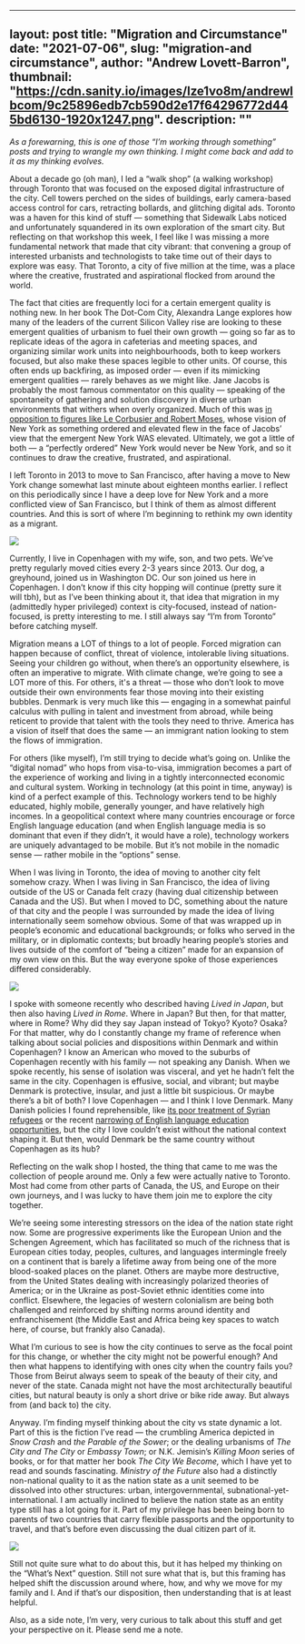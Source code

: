 
---
layout: post
title: "Migration and Circumstance"
date: "2021-07-06",
slug: "migration-and circumstance",
author: "Andrew Lovett-Barron",
thumbnail: "https://cdn.sanity.io/images/lze1vo8m/andrewlbcom/9c25896edb7cb590d2e17f64296772d445bd6130-1920x1247.png".
description: ""
---

_As a forewarning, this is one of those “I’m working through something” posts and trying to wrangle my own thinking. I might come back and add to it as my thinking evolves._

  


About a decade go (oh man), I led a “walk shop” (a walking workshop) through Toronto that was focused on the exposed digital infrastructure of the city. Cell towers perched on the sides of buildings, early camera-based access control for cars, retracting bollards, and glitching digital ads. Toronto was a haven for this kind of stuff — something that Sidewalk Labs noticed and unfortunately squandered in its own exploration of the smart city. But reflecting on that workshop this week, I feel like I was missing a more fundamental network that made that city vibrant: that convening a group of interested urbanists and technologists to take time out of their days to explore was easy. That Toronto, a city of five million at the time, was a place where the creative, frustrated and aspirational flocked from around the world.

  


The fact that cities are frequently loci for a certain emergent quality is nothing new. In her book The Dot-Com City, Alexandra Lange explores how many of the leaders of the current Silicon Valley rise are looking to these emergent qualities of urbanism to fuel their own growth — going so far as to replicate ideas of the agora in cafeterias and meeting spaces, and organizing similar work units into neighbourhoods, both to keep workers focused, but also make these spaces legible to other units. Of course, this often ends up backfiring, as imposed order — even if its mimicking emergent qualities — rarely behaves as we might like. Jane Jacobs is probably the most famous commentator on this quality — speaking of the spontaneity of gathering and solution discovery in diverse urban environments that withers when overly organized. Much of this was [in opposition to figures like Le Corbusier and Robert Moses](https://www.metropolismag.com/cities/jane-jacobs-le-corbusier-new-york-city/), whose vision of New York as something ordered and elevated flew in the face of Jacobs’ view that the emergent New York WAS elevated. Ultimately, we got a little of both — a “perfectly ordered” New York would never be New York, and so it continues to draw the creative, frustrated, and aspirational.

  


I left Toronto in 2013 to move to San Francisco, after having a move to New York change somewhat last minute about eighteen months earlier. I reflect on this periodically since I have a deep love for New York and a more conflicted view of San Francisco, but I think of them as almost different countries. And this is sort of where I’m beginning to rethink my own identity as a migrant.

  


![](https://cdn.sanity.io/images/lze1vo8m/andrewlbcom/47deba4eedcd6604ec99770825b99786723542d4-800x600.png)

Currently, I live in Copenhagen with my wife, son, and two pets. We’ve pretty regularly moved cities every 2-3 years since 2013. Our dog, a greyhound, joined us in Washington DC. Our son joined us here in Copenhagen. I don’t know if this city hopping will continue (pretty sure it will tbh), but as I’ve been thinking about it, that idea that migration in my (admittedly hyper privileged) context is city-focused, instead of nation-focused, is pretty interesting to me. I still always say “I’m from Toronto” before catching myself.

  


Migration means a LOT of things to a lot of people. Forced migration can happen because of conflict, threat of violence, intolerable living situations. Seeing your children go without, when there’s an opportunity elsewhere, is often an imperative to migrate. With climate change, we’re going to see a LOT more of this. For others, it's a threat — those who don’t look to move outside their own environments fear those moving into their existing bubbles. Denmark is very much like this — engaging in a somewhat painful calculus with pulling in talent and investment from abroad, while being reticent to provide that talent with the tools they need to thrive. America has a vision of itself that does the same — an immigrant nation looking to stem the flows of immigration.

  


For others (like myself), I’m still trying to decide what’s going on. Unlike the “digital nomad” who hops from visa-to-visa, immigration becomes a part of the experience of working and living in a tightly interconnected economic and cultural system. Working in technology (at this point in time, anyway) is kind of a perfect example of this. Technology workers tend to be highly educated, highly mobile, generally younger, and have relatively high incomes. In a geopolitical context where many countries encourage or force English language education (and when English language media is so dominant that even if they didn’t, it would have a role), technology workers are uniquely advantaged to be mobile. But it’s not mobile in the nomadic sense — rather mobile in the “options” sense.

  


When I was living in Toronto, the idea of moving to another city felt somehow crazy. When I was living in San Francisco, the idea of living outside of the US or Canada felt crazy (having dual citizenship between Canada and the US). But when I moved to DC, something about the nature of that city and the people I was surrounded by made the idea of living internationally seem somehow obvious. Some of that was wrapped up in people’s economic and educational backgrounds; or folks who served in the military, or in diplomatic contexts; but broadly hearing people’s stories and lives outside of the comfort of “being a citizen” made for an expansion of my own view on this. But the way everyone spoke of those experiences differed considerably.

![](https://cdn.sanity.io/images/lze1vo8m/andrewlbcom/7c00bd2d458012c68a9c5e3e86afc403effa93bd-800x600.png)

  


I spoke with someone recently who described having _Lived in Japan_, but then also having _Lived in Rome_. Where in Japan? But then, for that matter, where in Rome? Why did they say Japan instead of Tokyo? Kyoto? Osaka? For that matter, why do I constantly change my frame of reference when talking about social policies and dispositions within Denmark and within Copenhagen? I know an American who moved to the suburbs of Copenhagen recently with his family — not speaking any Danish. When we spoke recently, his sense of isolation was visceral, and yet he hadn’t felt the same in the city. Copenhagen is effusive, social, and vibrant; but maybe Denmark is protective, insular, and just a little bit suspicious. Or maybe there’s a bit of both? I love Copenhagen — and I think I love Denmark. Many Danish policies I found reprehensible, like [its poor treatment of Syrian refugees](https://www.bbc.com/news/world-europe-57156835) or the recent [narrowing of English language education opportunities](https://cphpost.dk/?p=125909), but the city I love couldn’t exist without the national context shaping it. But then, would Denmark be the same country without Copenhagen as its hub?

  


Reflecting on the walk shop I hosted, the thing that came to me was the collection of people around me. Only a few were actually native to Toronto. Most had come from other parts of Canada, the US, and Europe on their own journeys, and I was lucky to have them join me to explore the city together.

  


We’re seeing some interesting stressors on the idea of the nation state right now. Some are progressive experiments like the European Union and the Schengen Agreement, which has facilitated so much of the richness that is European cities today, peoples, cultures, and languages intermingle freely on a continent that is barely a lifetime away from being one of the more blood-soaked places on the planet. Others are maybe more destructive, from the United States dealing with increasingly polarized theories of America; or in the Ukraine as post-Soviet ethnic identities come into conflict. Elsewhere, the legacies of western colonialism are being both challenged and reinforced by shifting norms around identity and enfranchisement (the Middle East and Africa being key spaces to watch here, of course, but frankly also Canada).

  


What I’m curious to see is how the city continues to serve as the focal point for this change, or whether the city might not be powerful enough? And then what happens to identifying with ones city when the country fails you? Those from Beirut always seem to speak of the beauty of their city, and never of the state. Canada might not have the most architecturally beautiful cities, but natural beauty is only a short drive or bike ride away. But always from (and back to) the city.

  


Anyway. I’m finding myself thinking about the city vs state dynamic a lot. Part of this is the fiction I’ve read — the crumbling America depicted in _Snow Crash_ and _the Parable of the Sower_; or the dealing urbanisms of _The City and The City_ or _Embassy Town_; or N.K. Jemisin’s _Killing Moon_ series of books, or for that matter her book _The City We Become,_ which I have yet to read and sounds fascinating. _Ministry of the Future_ also had a distinctly non-national quality to it as the nation state as a unit seemed to be dissolved into other structures: urban, intergovernmental, subnational-yet-international. I am actually inclined to believe the nation state as an entity type still has a lot going for it. Part of my privilege has been being born to parents of two countries that carry flexible passports and the opportunity to travel, and that’s before even discussing the dual citizen part of it.

  


![](https://cdn.sanity.io/images/lze1vo8m/andrewlbcom/b0bfd57ffeae1fa2a9dba06878308521b6bf5025-2000x1000.png)

Still not quite sure what to do about this, but it has helped my thinking on the “What’s Next” question. Still not sure what that is, but this framing has helped shift the discussion around where, how, and why we move for my family and I. And if that’s our disposition, then understanding that is at least helpful.

  


Also, as a side note, I’m very, very curious to talk about this stuff and get your perspective on it. Please send me a note.
